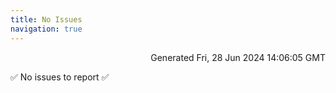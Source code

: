 ```yaml
---
title: No Issues
navigation: true
---
```


<p style="text-align:right;color:#cccs">
Generated Fri, 28 Jun 2024 14:06:05 GMT
</p>
<p>✅ No issues to report ✅</p>




